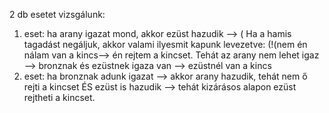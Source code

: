 2 db esetet vizsgálunk:
1. eset: ha arany igazat mond, akkor ezüst hazudik -->  ( Ha a hamis tagadást negáljuk, akkor valami ilyesmit kapunk levezetve: (!(nem én nálam van a kincs--> én rejtem a kincset. Tehát az arany nem lehet igaz --> bronznak és ezüstnek igaza van --> ezüstnél van a kincs
2. eset: ha bronznak adunk igazat -->  akkor arany hazudik, tehát nem ő rejti a kincset ÉS  ezüst is hazudik -->   tehát kizárásos alapon ezüst rejtheti a kincset.
